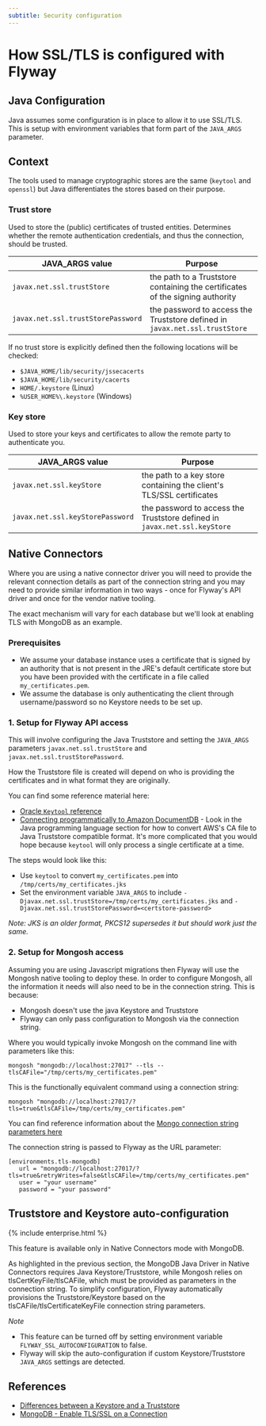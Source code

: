 ```yaml
---
subtitle: Security configuration
---
```



# How SSL/TLS is configured with Flyway
## Java Configuration
Java assumes some configuration is in place to allow it to use SSL/TLS. This is setup with environment variables that form part of the `JAVA_ARGS` parameter.
 
## Context
The tools used to manage cryptographic stores are the same (`keytool` and `openssl`) but Java differentiates the stores based on their purpose.

### Trust store 
Used to store the (public) certificates of trusted entities. Determines whether the remote authentication credentials, and thus the connection, should be trusted.

| JAVA_ARGS value                    | Purpose                                                                        |
| ---------------------------------- | ------------------------------------------------------------------------------ |
| `javax.net.ssl.trustStore`         | the path to a Truststore containing the certificates of the signing authority |
| `javax.net.ssl.trustStorePassword` | the password to access the Truststore defined in `javax.net.ssl.trustStore`   |

If no trust store is explicitly defined then the following locations will be checked:
- `$JAVA_HOME/lib/security/jssecacerts`
- `$JAVA_HOME/lib/security/cacerts`
- `HOME/.keystore` (Linux)
- `%USER_HOME%\.keystore` (Windows)

### Key store
Used to store your keys and certificates to allow the remote party to authenticate you.

| JAVA_ARGS value                  | Purpose                                                                    |
| -------------------------------- | -------------------------------------------------------------------------- |
| `javax.net.ssl.keyStore`         | the path to a key store containing the client's TLS/SSL certificates       |
| `javax.net.ssl.keyStorePassword` | the password to access the Truststore defined in `javax.net.ssl.keyStore` |

## Native Connectors
Where you are using a native connector driver you will need to provide the relevant connection details as part of the connection string and you may need to provide similar information in two ways - once for Flyway's API driver and once for the vendor native tooling. 

The exact mechanism will vary for each database but we'll look at enabling TLS with MongoDB as an example.


### Prerequisites
- We assume your database instance uses a certificate that is signed by an authority that is not present in the JRE's default certificate store but you have been provided with the certificate in a file called `my_certificates.pem`.
- We assume the database is only authenticating the client through username/password so no Keystore needs to be set up. 

### 1. Setup for Flyway API access

This will involve configuring the Java Truststore and setting the `JAVA_ARGS` parameters `javax.net.ssl.trustStore` and `javax.net.ssl.trustStorePassword`.

How the Truststore file is created will depend on who is providing the certificates and in what format they are originally. 

You can find some reference material here:
- [Oracle `Keytool` reference](https://docs.oracle.com/javase/8/docs/technotes/tools/unix/keytool.html)
- [Connecting programmatically to Amazon DocumentDB](https://docs.aws.amazon.com/documentdb/latest/developerguide/connect_programmatically.html) - Look in the Java programming language section for how to convert AWS's CA file to Java Truststore compatible format. It's more complicated that you would hope because `keytool` will only process a single certificate at a time.

The steps would look like this:
- Use `keytool` to convert `my_certificates.pem` into `/tmp/certs/my_certificates.jks`
- Set the environment variable `JAVA_ARGS` to include `-Djavax.net.ssl.trustStore=/tmp/certs/my_certificates.jks` and `-Djavax.net.ssl.trustStorePassword=<certstore-password>`

_Note: JKS is an older format, PKCS12 supersedes it but should work just the same._

### 2. Setup for Mongosh access

Assuming you are using Javascript migrations then Flyway will use the Mongosh native tooling to deploy these. In order to configure Mongosh, all the information it needs will also need to be in the connection string. This is because:
- Mongosh doesn't use the java Keystore and Truststore
- Flyway can only pass configuration to Mongosh via the connection string. 

Where you would typically invoke Mongosh on the command line with parameters like this:

`mongosh "mongodb://localhost:27017" --tls --tlsCAFile="/tmp/certs/my_certificates.pem"`

This is the functionally equivalent command using a connection string:

`mongosh "mongodb://localhost:27017/?tls=true&tlsCAFile=/tmp/certs/my_certificates.pem"`

You can find reference information about the [Mongo connection string parameters here](https://www.mongodb.com/docs/manual/reference/connection-string-options/)

The connection string is passed to Flyway as the URL parameter:

```
[environments.tls-mongodb]
   url = "mongodb://localhost:27017/?tls=true&retryWrites=false&tlsCAFile=/tmp/certs/my_certificates.pem"
   user = "your username"
   password = "your password"
```

## Truststore and Keystore auto-configuration 

{% include enterprise.html %}

This feature is available only in Native Connectors mode with MongoDB. 

As highlighted in the previous section, the MongoDB Java Driver in Native Connectors requires Java Keystore/Truststore, while Mongosh relies on tlsCertKeyFile/tlsCAFile, which must be provided as parameters in the connection string. To simplify configuration, Flyway automatically provisions the Truststore/Keystore based on the tlsCAFile/tlsCertificateKeyFile connection string parameters.

_Note_
- This feature can be turned off by setting environment variable `FLYWAY_SSL_AUTOCONFIGURATION` to false.
- Flyway will skip the auto-configuration if custom Keystore/Truststore `JAVA_ARGS` settings are detected. 

## References
- [Differences between a Keystore and a Truststore](https://www.baeldung.com/java-keystore-truststore-difference)
- [MongoDB - Enable TLS/SSL on a Connection](https://www.mongodb.com/docs/drivers/java/sync/current/fundamentals/connection/tls/#std-label-tls-ssl)
